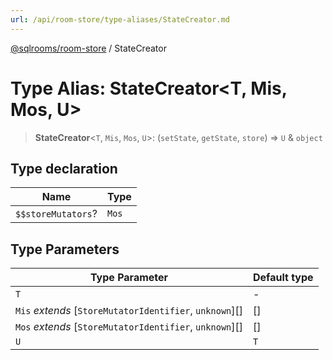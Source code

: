 ```yaml
---
url: /api/room-store/type-aliases/StateCreator.md
---
```

[@sqlrooms/room-store](../index.md) / StateCreator

# Type Alias: StateCreator\<T, Mis, Mos, U>

> **StateCreator**<`T`, `Mis`, `Mos`, `U`>: (`setState`, `getState`, `store`) => `U` & `object`

## Type declaration

| Name | Type |
| ------ | ------ |
| `$$storeMutators`? | `Mos` |

## Type Parameters

| Type Parameter | Default type |
| ------ | ------ |
| `T` | - |
| `Mis` *extends* \[`StoreMutatorIdentifier`, `unknown`]\[] | \[] |
| `Mos` *extends* \[`StoreMutatorIdentifier`, `unknown`]\[] | \[] |
| `U` | `T` |
